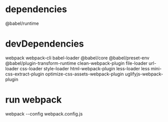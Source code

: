 

# dependencies

@babel/runtime

# devDependencies

webpack webpack-cli babel-loader @babel/core @babel/preset-env @babel/plugin-transform-runtime clean-webpack-plugin file-loader url-loader css-loader style-loader html-webpack-plugin less-loader less mini-css-extract-plugin optimize-css-assets-webpack-plugin uglifyjs-webpack-plugin

# run webpack

webpack --config webpack.config.js

